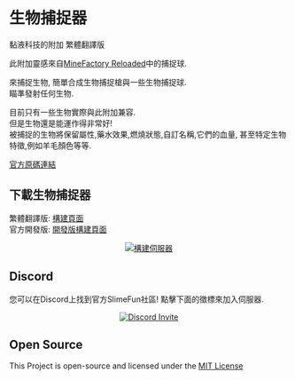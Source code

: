 # 生物捕捉器
黏液科技的附加 繁體翻譯版

此附加靈感來自[MineFactory Reloaded](https://www.curseforge.com/minecraft/mc-mods/minefactory-reloaded)中的捕捉球.

來捕捉生物, 簡單合成生物捕捉槍與一些生物捕捉球.<br>
瞄準發射任何生物.

目前只有一些生物實際與此附加兼容.<br>
但是生物還是能運作得非常好!<br>
被捕捉的生物將保留屬性,藥水效果,燃燒狀態,自訂名稱,它們的血量, 甚至特定生物特徵,例如羊毛顏色等等.

[官方原碼連結](https://github.com/TheBusyBiscuit/MobCapturer)

## 下載生物捕捉器
繁體翻譯版: [構建頁面](https://xmikux.github.io/builds/xMikux/MobCapturer/master)<br>
官方開發版: [開發版構建頁面](https://thebusybiscuit.github.io/builds/TheBusyBiscuit/MobCapturer/master/)
<p align="center">
  <a href="https://xmikux.github.io/builds/xMikux/MobCapturer/master/">
    <img src="https://xmikux.github.io/builds/xMikux/MobCapturer/master/badge.svg" alt="構建伺服器"/>
  </a>
</p>

## Discord
您可以在Discord上找到官方SlimeFun社區! 點擊下面的徵標來加入伺服器.
<p align="center">
  <a href="https://discord.gg/fsD4Bkh">
    <img src="https://img.shields.io/discord/565557184348422174?color=7289DA&label=Discord&style=for-the-badge" alt="Discord Invite"/>
  </a>
</p>

## Open Source
This Project is open-source and licensed under the [MIT License](https://github.com/TheBusyBiscuit/MobCapturer/blob/master/LICENSE)
